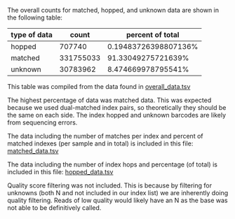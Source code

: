 The overall counts for matched, hopped, and unknown data are shown in the following table:

type of data|count|percent of total
------------|-----|---------------
hopped|707740|0.19483726398807136%
matched|331755033|91.33049275721639%
unknown|30783962|8.474669978795541%

This table was compiled from the data found in [overall_data.tsv](https://github.com/perrisn/Demultiplex/blob/7bc834305a128b01a5af2e948477c0ae66f3baaf/Assignment-the-third/overall_data.tsv)

The highest percentage of data was matched data. This was expected because we used dual-matched index pairs, so theoretically they should be the same on each side. The index hopped and unknown barcodes are likely from sequencing errors. 

The data including the number of matches per index and percent of matched indexes (per sample and in total) is included in this file: [matched_data.tsv](https://github.com/perrisn/Demultiplex/blob/a470fd86c8986f2a90453ee6d7e9566bd58dd493/Assignment-the-third/matched_data.tsv)

The data including the number of index hops and percentage (of total) is included in this file: [hopped_data.tsv](https://github.com/perrisn/Demultiplex/blob/a470fd86c8986f2a90453ee6d7e9566bd58dd493/Assignment-the-third/hopped_data.tsv)

Quality score filtering was not included. This is because by filtering for unknowns (both N and not included in our index list) we are inherently doing quality filtering. Reads of low quality would likely have an N as the base was not able to be definitively called. 



